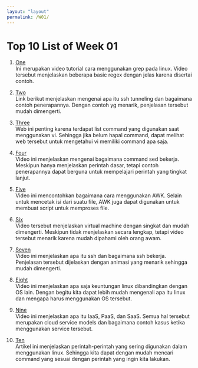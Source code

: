 ```yaml
---
layout: "layout"
permalink: /W01/
---
```


# Top 10 List of Week 01

1. [One](https://www.youtube.com/watch?v=KJG1dETacLI)<br>
Ini merupakan video tutorial cara menggunakan grep pada linux. Video tersebut menjelaskan beberapa basic regex dengan jelas karena disertai contoh.

2. [Two](https://www.youtube.com/watch?v=AtuAdk4MwWw)<br>
Link berikut menjelaskan mengenai apa itu ssh tunneling dan bagaimana contoh penerapannya. Dengan contoh yg menarik, penjelasan tersebut mudah dimengerti.

3. [Three](https://www.cs.colostate.edu/helpdocs/vi.html)<br>
Web ini penting karena terdapat list command yang digunakan saat menggunakan vi. Sehingga jika belum hapal command, dapat melihat web tersebut untuk mengetahui vi memiliki command apa saja.

4. [Four](https://www.youtube.com/watch?v=32waL1Z9XK0)<br>
Video ini menjelaskan mengenai bagaimana command sed bekerja. Meskipun hanya menjelaskan perintah dasar, tetapi contoh penerapannya dapat berguna untuk mempelajari perintah yang tingkat lanjut.

5. [Five](https://www.youtube.com/watch?v=jJ02kEETw70)<br>
Video ini mencontohkan bagaimana cara menggunakan AWK. Selain untuk mencetak isi dari suatu file, AWK juga dapat digunakan untuk membuat script untuk memproses file.

6. [Six](https://www.youtube.com/watch?v=yIVXjl4SwVo)<br>
Video tersebut menjelaskan virtual machine dengan singkat dan mudah dimengerti. Meskipun tidak menjelaskan secara lengkap, tetapi video tersebut menarik karena mudah dipahami oleh orang awam.

7. [Seven](https://www.youtube.com/watch?v=qWKK_PNHnnA)<br>
Video ini menjelaskan apa itu ssh dan bagaimana ssh bekerja. Penjelasan tersebut dijelaskan dengan animasi yang menarik sehingga mudah dimengerti.

8. [Eight](https://www.youtube.com/watch?v=mAFMJ1LnQu8)<br>
Video ini menjelaskan apa saja keuntungan linux dibandingkan dengan OS lain. Dengan begitu kita dapat lebih mudah mengenali apa itu linux dan mengapa harus menggunakan OS tersebut.

9. [Nine](https://www.youtube.com/watch?v=9CVBohl6w0Q)<br>
Video ini menjelaskan apa itu IaaS, PaaS, dan SaaS. Semua hal tersebut merupakan cloud service models dan bagaimana contoh kasus ketika menggunakan service tersebut.

10. [Ten](https://linoxide.com/linux-command/essential-linux-basic-commands/)<br>
Artikel ini menjelaskan perintah-perintah yang sering digunakan dalam menggunakan linux. Sehingga kita dapat dengan mudah mencari command yang sesuai dengan perintah yang ingin kita lakukan.
